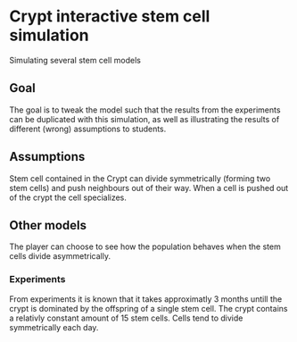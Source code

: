 # Crypt interactive stem cell simulation
Simulating several stem cell models

## Goal
The goal is to tweak the model such that the results from the experiments can be duplicated with this simulation, as well as illustrating the results of different (wrong) assumptions to students.

## Assumptions
Stem cell contained in the Crypt can divide symmetrically (forming two stem cells) and push neighbours out of their way. When a cell is pushed out of the crypt the cell specializes. 

## Other models
The player can choose to see how the population behaves when the stem cells divide asymmetrically.

### Experiments
From experiments it is known that it takes approximatly 3 months untill the crypt is dominated by the offspring of a single stem cell. The crypt contains a relativly constant amount of 15 stem cells. Cells tend to divide symmetrically each day.

